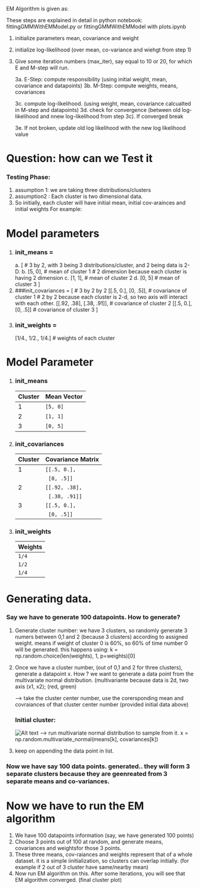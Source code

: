 EM Algorithm is given as:

These steps are explained in detail in python notebook: fittingGMMWithEMModel.py or fittingGMMWithEMModel with plots.ipynb
1. initialize parameters mean, covariance and weight

2. initialize log-likelihood (over mean, co-variance and wiehgt from step 1)

3. Give some iteration numbers (max_iter), say equal to 10 or 20, for which E and M-step will run. 

    3a. E-Step: compute responsibility (using initial weight, mean, covariance and datapoints)
    3b. M-Step: compute weights, means, covariances
    
    3c. compute log-likelihood.  (using  weight, mean, covariance calcualted in M-step and datapoints)
    3d. check for convergence (between old log-likelihood and nnew log-likelihood from step 3c).
        If converged break
    
    3e. If not broken, update old log likelihood with the new log likelihood value
    
# Question: how can we Test it
### Testing Phase:

1. assumption 1: we are taking three distributions/clusters
2. assumption2 : Each cluster is two dimensional data. 
3. So initially, each cluster will have initial mean, initial cov-arainces and initial weights
For example:

# Model parameters
1. ### init_means = 
	a. [   # 3 by 2, with 3 being 3 distributions/cluster, and 2 being data is 2-D. 
    b. [5, 0], # mean of cluster 1  # 2 dimension because each cluster is having 2 dimension
    c. [1, 1], # mean of cluster 2
    d. [0, 5]  # mean of cluster 3
]
2. ###init_covariances = 
	[ # 3 by 2 by 2 
    [[.5, 0.], [0, .5]], # covariance of cluster 1  # 2 by 2 because each cluster is 2-d, so two axis will interact with each other. 
    [[.92, .38], [.38, .91]], # covariance of cluster 2
    [[.5, 0.], [0, .5]]  # covariance of cluster 3
]
3. ### init_weights = 
	[1/4., 1/2., 1/4.]  # weights of each cluster

# Model Parameter
1. ### init_means
   | Cluster | Mean Vector |
   | ------- | ----------- |
   | 1       | `[5, 0]`    |
   | 2       | `[1, 1]`    |
   | 3       | `[0, 5]`    |

2. ### init_covariances
   | Cluster | Covariance Matrix |
   | ------- | ----------------- |
   | 1       | `[[.5, 0.],`      |
   |         | ` [0, .5]]`       |
   | 2       | `[[.92, .38],`    |
   |         | ` [.38, .91]]`    |
   | 3       | `[[.5, 0.],`      |
   |         | ` [0, .5]]`       |

3. ### init_weights
   | Weights      |
   | ------------ |
   | `1/4`        |
   | `1/2`        |
   | `1/4`        |

# Generating data. 

### Say we have to generate 100 datapoints.  How to generate?

1. Generate cluster number: we have 3 clusters, so randomly generate 3 numers between 0,1 and 2 (because 3 clusters) according to assigned weight. 
	means if weight of cluster 0 is 60%, so 60% of time number 0 will be generated. 
	this happens using: k = np.random.choice(len(weights), 1, p=weights)[0]
	
2. Once we have a cluster number, (out of 0,1 and 2 for three clusters), generate a datapoint x. How ?
	we want to generate a data point from the multivariate normal distribution. (multivariante because data is 2d, two axis (x1, x2); (red, green)
	
	-->  take the cluster center number, use the corersponding mean and covraiances of that cluster center number (provided initial data above)
	### Initial cluster:
	![Alt text](https://github.com/luv91/GaussianMixtureModel-SoftMeansClustering-\Initial_Cluster.png "Optional title")
	--> run multivariate normal distribution to sample from it. x = np.random.multivariate_normal(means[k], covariances[k])
	
3. keep on appending the data point in list. 

### Now we have say 100 data points. generated.. they will form 3 separate clusters because they are geenreated from 3 separate means and co-variances. 

# Now we have to run the EM algorithm
  
  1. We have 100 datapoints information (say, we have generated 100 points)
  2. Choose 3 points out of 100 at random, and generate means, covariances and weightsfor those 3 points. 
  3. These three means, cov-raiances and weights represent that of a whole dataset. it is a simple iinitialization, so clusters can overlap initially. (for example if 2 out of 3 cluster have same/nearby mean)
  4. Now run EM algorithm on this. After some iterations, you will see that EM algorithm converged. (final cluster plot)






